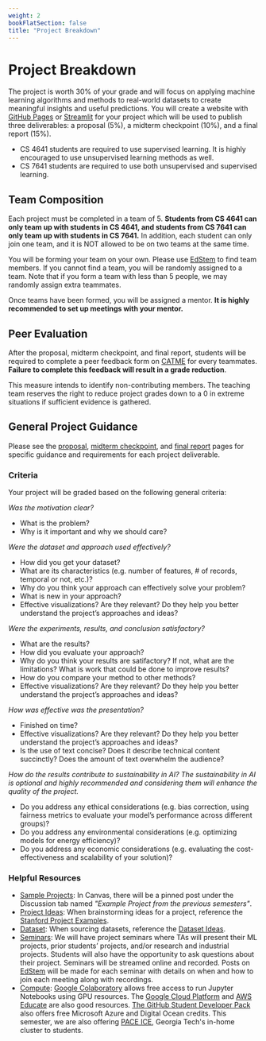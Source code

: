 ```yaml
---
weight: 2
bookFlatSection: false
title: "Project Breakdown"
---
```


# Project Breakdown

The project is worth 30% of your grade and will focus on applying machine learning algorithms and methods to real-world datasets to create meaningful insights and useful predictions. You will create a website with [GitHub Pages](https://pages.github.com/) or [Streamlit](https://docs.streamlit.io/deploy/streamlit-community-cloud/get-started/connect-your-github-account) for your project which will be used to publish three deliverables: a proposal (5%), a midterm checkpoint (10%), and a final report (15%).

- CS 4641 students are required to use supervised learning. It is highly encouraged to use unsupervised learning methods as well.
- CS 7641 students are required to use both unsupervised and supervised learning.

## Team Composition

Each project must be completed in a team of 5. **Students from CS 4641 can only team up with students in CS 4641, and students from CS 7641 can only team up with students in CS 7641.** In addition, each student can only join one team, and it is NOT allowed to be on two teams at the same time.

You will be forming your team on your own. Please use [EdStem](https://edstem.org/us/dashboard) to find team members. If you cannot find a team, you will be randomly assigned to a team. Note that if you form a team with less than 5 people, we may randomly assign extra teammates.

Once teams have been formed, you will be assigned a mentor. **It is highly recommended to set up meetings with your mentor.**

## Peer Evaluation

After the proposal, midterm checkpoint, and final report, students will be required to complete a peer feedback form on [CATME](https://www.catme.org/student/survey_take) for every teammates. **Failure to complete this feedback will result in a grade reduction**.

This measure intends to identify non-contributing members. The teaching team reserves the right to reduce project grades down to a 0 in extreme situations if sufficient evidence is gathered.

## General Project Guidance

Please see the [proposal](proposal), [midterm checkpoint](midterm), and [final report](final) pages for specific guidance and requirements for each project deliverable.

### Criteria

Your project will be graded based on the following general criteria:

*Was the motivation clear?*

- What is the problem?
- Why is it important and why we should care?

*Were the dataset and approach used effectively?*

- How did you get your dataset?
- What are its characteristics (e.g. number of features, # of records, temporal or not, etc.)?
- Why do you think your approach can effectively solve your problem?
- What is new in your approach?
- Effective visualizations? Are they relevant? Do they help you better understand the project’s approaches and ideas?

*Were the experiments, results, and conclusion satisfactory?*

- What are the results?
- How did you evaluate your approach?
- Why do you think your results are satifactory? If not, what are the limitations? What is work that could be done to improve results?
- How do you compare your method to other methods?
- Effective visualizations? Are they relevant? Do they help you better understand the project’s approaches and ideas?

*How was effective was the presentation?*

- Finished on time?
- Effective visualizations? Are they relevant? Do they help you better understand the project’s approaches and ideas?
- Is the use of text concise? Does it describe technical content succinctly? Does the amount of text overwhelm the audience?

*How do the results contribute to sustainability in AI? The sustainability in AI is optional and highly recommended and considering them will enhance the quality of the project.*

- Do you address any ethical considerations (e.g. bias correction, using fairness metrics to evaluate your model’s performance across different groups)?
- Do you address any environmental considerations (e.g. optimizing models for energy efficiency)?
- Do you address any economic considerations (e.g. evaluating the cost-effectiveness and scalability of your solution)?

### Helpful Resources

- <u>Sample Projects</u>: In Canvas, there will be a pinned post under the Discussion tab named *"Example Project from the previous semesters"*.
- <u>Project Ideas</u>: When brainstorming ideas for a project, reference the [Stanford Project Examples](http://cs229.stanford.edu/projects2012.html).
- <u>Dataset</u>: When sourcing datasets, reference the [Dataset Ideas](../../resources/collection/#dataset-ideas).
- <u>Seminars</u>: We will have project seminars where TAs will present their ML projects, prior students’ projects, and/or research and industrial projects. Students will also have the opportunity to ask questions about their project. Seminars will be streamed online and recorded. Posts on [EdStem](https://edstem.org/us/dashboard) will be made for each seminar with details on when and how to join each meeting along with recordings.
- <u>Compute</u>: [Google Colaboratory](https://colab.research.google.com/notebooks/welcome.ipynb) allows free access to run Jupyter Notebooks using GPU resources. The [Google Cloud Platform](https://cloud.google.com/edu/students) and [AWS Educate](https://aws.amazon.com/education/awseducate/) are also good resources. [The GitHub Student Developer Pack](https://education.github.com/pack) also offers free Microsoft Azure and Digital Ocean credits. This semester, we are also offering [PACE ICE](https://gatech.service-now.com/home?id=kb_article_view&sysparm_article=KB0042102), Georgia Tech's in-home cluster to students.

